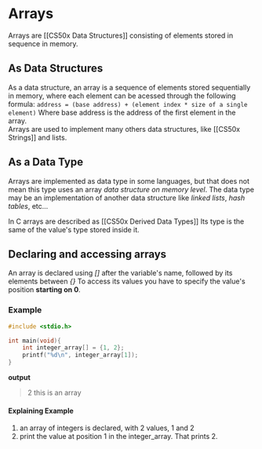 # Arrays
Arrays are [[CS50x Data Structures]] consisting of elements stored in sequence in memory.

## As Data Structures
As a data structure, an array is a sequence of elements stored sequentially in memory, where each element can be acessed through the following formula:
`
address = (base address) + (element index * size of a single element)
`
Where base address is the address of the first element in the array.  
Arrays are used to implement many others data structures, like [[CS50x Strings]] and lists.

## As a Data Type
Arrays are implemented as data type in some languages, but that does not mean this type uses an array *data structure on memory level*. The data type may be an implementation of another data structure like *linked lists*, *hash tables*, etc...

In C arrays are described as [[CS50x Derived Data Types]]
Its type is the same of the value's type stored inside it.

## Declaring and accessing arrays
An array is declared using *[]* after the variable's name, followed by its elements between *{}*
To access its values you have to specify the value's position **starting on 0**.

### Example
```C
#include <stdio.h>

int main(void){
    int integer_array[] = {1, 2};
    printf("%d\n", integer_array[1]);
}
```
**output**
> 2
> this is an array

#### Explaining Example
1. an array of integers is declared, with 2 values, 1 and 2
2. print the value at position 1 in the integer_array. That prints 2.
